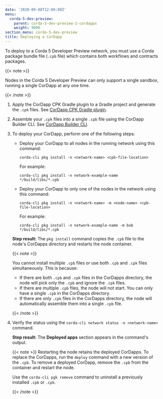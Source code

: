 ```yaml
---
date: '2020-09-08T12:00:00Z'
menu:
  corda-5-dev-preview:
    parent: corda-5-dev-preview-1-cordapps
    weight: 9000
section_menu: corda-5-dev-preview
title: Deploying a CorDapp
---
```


To deploy to a Corda 5 Developer Preview network, you must use a Corda package bundle file (`.cpb` file) which contains
both workflows and contracts packages.

{{< note >}}

Nodes in the Corda 5 Developer Preview can only support a single sandbox, running a single CorDapp at any one time.

{{< /note >}}

1. Apply the CorDapp CPK Gradle plugin to a Gradle project and generate the `.cpk` files. See [CorDapp CPK Gradle plugin](../../../../../en/platform/corda/5.0-dev-preview-1/packaging/gradle-plugin/overview.md).

2. Assemble your `.cpk` files into a single `.cpb` file using the CorDapp Builder CLI. See [CorDapp Builder CLI](../../../../../en/platform/corda/5.0-dev-preview-1/packaging/cordapp-builder.md).

3. To deploy your CorDapp, perform one of the following steps:

   * Deploy your CorDapp to all nodes in the running network using this command:

      `corda-cli pkg install -n <network-name> <cpb-file-location>`

      For example:

      `corda-cli pkg install -n network-example-name  */build/libs/*.cpb`

   * Deploy your CorDapp to only one of the nodes in the network using this command:

      `corda-cli pkg install -n <network-name> -m <node-name> <cpb-file-location>`

      For example:

      `corda-cli pkg install -n network-example-name -m bob */build/libs/*.cpb`


    **Step result:** The `pkg install` command copies the `.cpb` file to the node's CorDapps directory and restarts the node container.

   {{< note >}}

   You cannot install multiple `.cpb` files or use both `.cpb` and `.cpk` files simultaneously. This is because:

   * If there are both `.cpb` and `.cpk` files in the CorDapps directory, the node will pick only the `.cpb` and ignore the `.cpk` files.
   * If there are multiple `.cpb` files, the node will not start. You can only have a single `.cpb` in the CorDapps directory.
   * If there are only `.cpk` files in the CorDapps directory, the node will automatically assemble them into a single `.cpb` file.

   {{< /note >}}

4. Verify the status using the `corda-cli network status -n <network-name>` command.

   **Step result:** The **Deployed apps** section appears in the command's output.

   {{< note >}}
   Restarting the node retains the deployed CorDapps. To replace the CorDapps, run the `deploy` command with a new version of the `.cpb`. To remove a deployed CorDapp, remove the `.cpb` from the container and restart the node.

   Use the `corda-cli pgk remove` command to uninstall a previously installed `.cpb` or `.cpk`.

   {{< /note >}}

